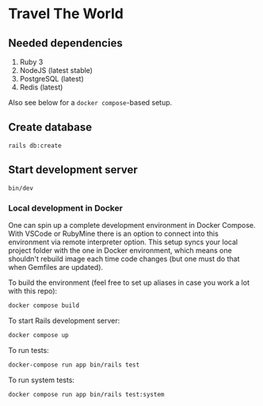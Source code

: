 # Travel The World

## Needed dependencies

1. Ruby 3
1. NodeJS (latest stable)
1. PostgreSQL (latest)
1. Redis (latest)

Also see below for a `docker compose`-based setup.

## Create database

`rails db:create`

## Start development server

`bin/dev`

### Local development in Docker

One can spin up a complete development environment in Docker Compose. With VSCode or RubyMine there
is an option to connect into this environment via remote interpreter option. This setup syncs your
local project folder with the one in Docker environment, which means one shouldn't rebuild image
each time code changes (but one must do that when Gemfiles are updated).

To build the environment (feel free to set up aliases in case you work a lot with this repo):

```bash
docker compose build
```

To start Rails development server:

```bash
docker compose up
```

To run tests:

```bash
docker-compose run app bin/rails test
```

To run system tests:

```bash
docker compose run app bin/rails test:system
```

